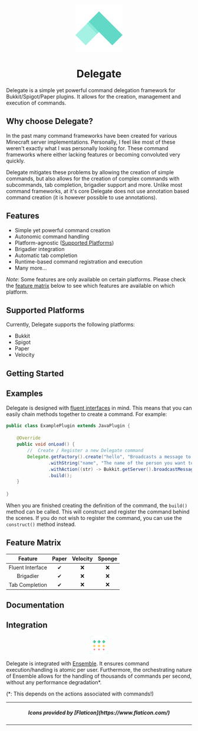 <p align="center">
    <img width="128" height="128" src="img/delegate.png" />
</p>

<h1 align="center">Delegate</h1>

Delegate is a simple yet powerful command delegation framework for Bukkit/Spigot/Paper plugins.
It allows for the creation, management and execution of commands.

## Why choose Delegate?

In the past many command frameworks have been created for various Minecraft server
implementations. Personally, I feel like most of these weren't exactly what I
was personally looking for. These command frameworks where either lacking features
or becoming convoluted very quickly. 

Delegate mitigates these problems by allowing the creation of simple commands, but 
also allows for the creation of complex commands with subcommands, tab completion,
brigadier support and more. Unlike most command frameworks, at it's core Delegate
does not use annotation based command creation (it is however possible to use 
annotations).

## Features

- Simple yet powerful command creation
- Autonomic command handling
- Platform-agnostic ([Supported Platforms](#supported-platforms))
- Brigadier integration
- Automatic tab completion
- Runtime-based command registration and execution
- Many more...

*Note*: Some features are only available on certain platforms. Please check the 
[feature matrix](#feature-matrix) below  to see which features are available on which platform.

## Supported Platforms

Currently, Delegate supports the following platforms:

- Bukkit
- Spigot
- Paper
- Velocity

## Getting Started

## Examples

Delegate is designed with [fluent interfaces](https://en.wikipedia.org/wiki/Fluent_interface) in mind.
This means that you can easily chain methods together to create a command. For example:

```java
public class ExamplePlugin extends JavaPlugin {
    
    @Override
    public void onLoad() {
        //  Create / Register a new Delegate command
        Delegate.getFactory().create("hello", "Broadcasts a message to the server")
                .withString("name", "The name of the person you want to say hello to")
                .withAction((str) -> Bukkit.getServer().broadcastMessage("Hello, %s".formatted(str)))
                .build();
    }
    
}
```

When you are finished creating the definition of the command, the `build()` method
can be called. This will construct and register the command behind the scenes. If you
do not wish to register the command, you can use the `construct()` method instead.

## Feature Matrix

|      Feature      | Paper  | Velocity | Sponge |
|:-----------------:|:------:|:--------:|:------:|
| Fluent Interface  |   ✔    |    ❌     |   ❌    |
|     Brigadier     |   ✔    |    ❌     |   ❌    |
|  Tab Completion   |   ✔    |    ❌     |   ❌    |


## Documentation

## Integration

<p align="center">
    <img width="48" height="48" src="img/ensemble.png" />
</p>

Delegate is integrated with [Ensemble](https://github.com/PolyRocketMatt/Ensemble). It ensures command execution/handling is
atomic per user. Furthermore, the orchestrating nature of Ensemble allows for the handling of thousands of commands per second,
without any performance degradation*.

(*: This depends on the actions associated with commands!)

---
<h5 align="center">Icons provided by [Flaticon](https://www.flaticon.com/)</h5>

---